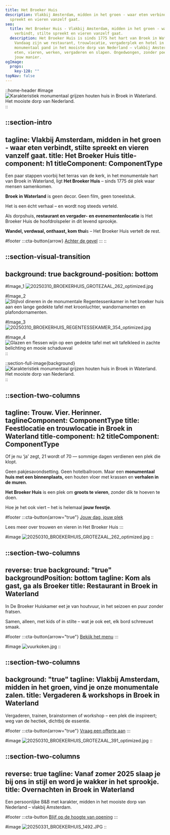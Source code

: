 ```yaml
---
title: Het Broeker Huis
description: Vlakbij Amsterdam, midden in het groen - waar eten verbindt, stilte
  spreekt en vieren vanzelf gaat.
seo:
  title: Het Broeker Huis - Vlakbij Amsterdam, midden in het groen - waar eten
    verbindt, stilte spreekt en vieren vanzelf gaat.
  description: Het Broeker Huis is sinds 1775 het hart van Broek in Waterland.
    Vandaag zijn we restaurant, trouwlocatie, vergaderplek en hotel in één. Een
    monumentaal pand in het mooiste dorp van Nederland – vlakbij Amsterdam. Kom
    eten, vieren, werken, vergaderen en slapen. Ongedwongen, zonder poeha, op
    jouw manier.
ogImage:
  props:
    key-128: ""
topNav: false
---
```


::home-header
#image
![Karakteristiek monumentaal grijzen houten huis in Broek in Waterland. Het mooiste dorp van Nederland.](/HOME/1.%20HOME_Hero_20250310_BROEKERHUIS_SCENERY_369_optimized_enhanced.jpg)
::

::section-intro
---
tagline: Vlakbij Amsterdam, midden in het groen - waar eten verbindt, stilte
  spreekt en vieren vanzelf gaat.
title: Het Broeker Huis
title-component: h1
titleComponent: ComponentType
---
Een paar stappen voorbij het terras van de kerk, in het monumentale hart van Broek in Waterland, ligt **Het Broeker Huis** – sinds 1775 dé plek waar mensen samenkomen.

**Broek in Waterland** is geen decor. Geen film, geen toneelstuk.

Het is een écht verhaal – en wordt nog steeds verteld.

Als dorpshuis, **restaurant en vergader- en evenementenlocatie** is Het Broeker Huis de hoofdrolspeler in dit levend sprookje.

**Wandel, verdwaal, onthaast, kom thui**s – Het Broeker Huis vertelt de rest.

#footer
  :::cta-button{arrow}
  [Achter de gevel](/Het%20Broeker%20Huis)
  :::
::

::section-visual-transition
---
background: true
background-position: bottom
---
#Image_1
![20250310\_BROEKERHUIS\_GROTEZAAL\_262\_optimized.jpg](/Grote%20Zaal/20250310_BROEKERHUIS_GROTEZAAL_262_optimized.jpg)

#Image_2
![Stijlvol dineren in de monumentale Regentessenkamer in het broeker huis aan een lange gedekte tafel met kroonluchter, wandornamenten en plafondornamenten.](/20250310_BROEKERHUIS_REGENTESSEKAMER_073.JPG)

#Image_3
![20250310\_BROEKERHUIS\_REGENTESSEKAMER\_354\_optimized.jpg](/20250310_BROEKERHUIS_REGENTESSEKAMER_354_optimized.jpg)

#Image_4
![Glazen en flessen wijn op een gedekte tafel met wit tafelkleed  in zachte belichting en mooie schaduwval](/20250310_BROEKERHUIS_REGENTESSEKAMER_395_optimized.jpg)
::

::section-full-image{background}
![Karakteristiek monumentaal grijzen houten huis in Broek in Waterland. Het mooiste dorp van Nederland.](/HOME/3.%20HOME_H2_Trouwlocatie_20250310_BROEKERHUIS_GROTEZAAL_122_optimized_enhanced.jpg)
::

::section-two-columns
---
tagline: Trouw. Vier. Herinner.
taglineComponent: ComponentType
title: Feestlocatie en trouwlocatie in Broek in Waterland
title-component: h2
titleComponent: ComponentType
---
Of je nu ‘ja’ zegt, 21 wordt of 70 — sommige dagen verdienen een plek die klopt.

Geen pakjesavondsetting. Geen hotelballroom. Maar een **monumentaal huis met een binnenplaats,** een houten vloer met krassen en **verhalen in de muren**.

**Het Broeker Huis** is een plek om **groots te vieren**, zonder dik te hoeven te doen.

Hoe je het ook viert – het is helemaal **jouw feestje**.

#footer
  :::cta-button{arrow="true"}
  [Jouw dag, jouw plek](/Trouwen%20&%20Feesten)
  
  Lees meer over trouwen en vieren in Het Broeker Huis
  :::

#image
![20250310\_BROEKERHUIS\_GROTEZAAL\_262\_optimized.jpg](/Grote%20Zaal/20250310_BROEKERHUIS_GROTEZAAL_262_optimized.jpg)
::

::section-two-columns
---
reverse: true
background: "true"
backgroundPosition: bottom
tagline: Kom als gast, ga als Broeker
title: Restaurant in Broek in Waterland
---
In De Broeker Huiskamer eet je van houtvuur, in het seizoen en puur zonder fratsen.

Samen, alleen, met kids of in stilte – wat je ook eet, elk bord schreeuwt smaak.

#footer
  :::cta-button{arrow="true"}
  [Bekijk het menu](/Restaurant)
  :::

#image
![vuurkoken.jpg](/vuurkoken.jpg)
::

::section-two-columns
---
background: "true"
tagline: Vlakbij Amsterdam, midden in het groen, vind je onze monumentale zalen.
title: Vergaderen & workshops in Broek in Waterland
---
Vergaderen, trainen, brainstormen of workshop – een plek die inspireert; weg van de hectiek, dichtbij de essentie.

#footer
  :::cta-button{arrow="true"}
  [Vraag een offerte aan](mailto\:zakelijk@broekerhuis.nl)
  :::

#image
![20250310\_BROEKERHUIS\_GROTEZAAL\_391\_optimized.jpg](/Grote%20Zaal/20250310_BROEKERHUIS_GROTEZAAL_391_optimized.jpg)
::

::section-two-columns
---
reverse: true
tagline: Vanaf zomer 2025 slaap je bij ons in stijl en word je wakker in het sprookje.
title: Overnachten in Broek in Waterland
---
Een persoonlijke B\&B met karakter, midden in het mooiste dorp van Nederland – vlakbij Amsterdam.

#footer
  :::cta-button
  [Blijf op de hoogte van opening]()
  :::

#image
![20250331\_BROEKERHUIS\_1492.JPG](/20250331_BROEKERHUIS_1492.JPG)
::
